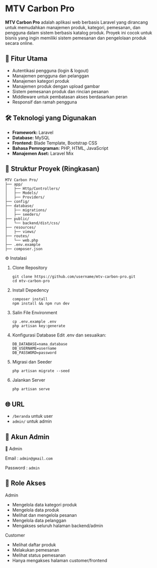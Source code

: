 # MTV Carbon Pro

**MTV Carbon Pro** adalah aplikasi web berbasis Laravel yang dirancang untuk memudahkan manajemen produk, kategori, pemesanan, dan pengguna dalam sistem berbasis katalog produk. Proyek ini cocok untuk bisnis yang ingin memiliki sistem pemesanan dan pengelolaan produk secara online.

## 🚀 Fitur Utama

- Autentikasi pengguna (login & logout)
- Manajemen pengguna dan pelanggan
- Manajemen kategori produk
- Manajemen produk dengan upload gambar
- Sistem pemesanan produk dan rincian pesanan
- Middleware untuk pembatasan akses berdasarkan peran
- Responsif dan ramah pengguna

## 🛠️ Teknologi yang Digunakan

- **Framework:** Laravel
- **Database:** MySQL
- **Frontend:** Blade Template, Bootstrap CSS
- **Bahasa Pemrograman:** PHP, HTML, JavaScript
- **Manajemen Aset:** Laravel Mix

## 📂 Struktur Proyek (Ringkasan)

```plaintext
MTV Carbon Pro/
├── app/
│   ├── Http/Controllers/
│   ├── Models/
│   ├── Providers/
├── config/
├── database/
│   ├── migrations/
│   ├── seeders/
├── public/
│   └── backend/dist/css/
├── resources/
│   ├── views/
├── routes/
│   └── web.php
├── .env.example
├── composer.json
```
⚙️ Instalasi
1. Clone Repository
   ```
   git clone https://github.com/username/mtv-carbon-pro.git
   cd mtv-carbon-pro
   ```
2. Install Depedency
   ```
   composer install
   npm install && npm run dev
   ```
3. Salin File Environment
   ```
   cp .env.example .env
   php artisan key:generate
   ```
4. Konfigurasi Database
   Edit .env dan sesuaikan:
   ```
   DB_DATABASE=nama_database
   DB_USERNAME=username
   DB_PASSWORD=password

   ```
5. Migrasi dan Seeder
   ```
   php artisan migrate --seed
   ```
6. Jalankan Server
   ```
   php artisan serve
   ```

   
## 🌐 URL
- `/beranda` untuk user
- `admin/` untuk admin



## 👤 Akun Admin
🔐 Admin

Email    : `admin@gmail.com`

Password : `admin`
<u></u>



## 👤 Role Akses
Admin
- Mengelola data kategori produk
- Mengelola data produk
- Melihat dan mengelola pesanan
- Mengelola data pelanggan
- Mengakses seluruh halaman backend/admin

 Customer
- Melihat daftar produk
- Melakukan pemesanan
- Melihat status pemesanan
- Hanya mengakses halaman customer/frontend






